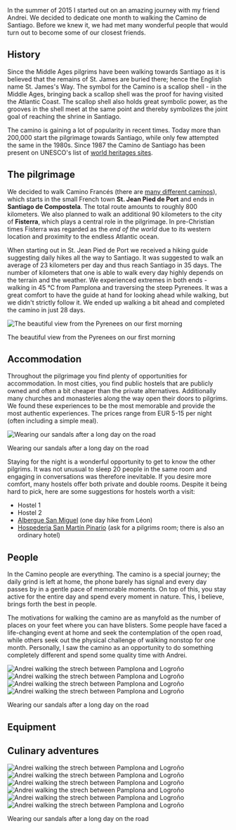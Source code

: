 In the summer of 2015 I started out on an amazing journey with my friend Andrei. We decided to dedicate one month to walking the Camino de Santiago. Before we knew it, we had met many wonderful people that would turn out to become some of our closest friends.

## History
Since the Middle Ages pilgrims have been walking towards Santiago as it is believed that the remains of St. James are buried there; hence the English name St. James's Way. The symbol for the Camino is a scallop shell - in the Middle Ages, bringing back a scallop shell was the proof for having visited the Atlantic Coast. The scallop shell also holds great symbolic power, as the grooves in the shell meet at the same point and thereby symbolizes the joint goal of reaching the shrine in Santiago.

The camino is gaining a lot of popularity in recent times. Today more than 200,000 start the pilgrimage towards Santiago, while only few attempted the same in the 1980s. Since 1987 the Camino de Santiago has been present on UNESCO's list of [world heritages sites](https://en.wikipedia.org/wiki/World_Heritage_Site).

## The pilgrimage
We decided to walk Camino Francés (there are [many different caminos](http://www.caminoguides.com/route.html)), which starts in the small French town **St. Jean Pied de Port** and ends in **Santiago de Compostela**. The total route amounts to roughly 800 kilometers. We also planned to walk an additional 90 kilometers to the city of **Fisterra**, which plays a central role in the pilgrimage. In pre-Christian times Fisterra was regarded as the *end of the world* due to its western location and proximity to the endless Atlantic ocean.

<div id="map1" data-lat="42.9767345" data-lng="-4.402924" data-zoom="6" data-type="streets">
  <div data-lat="43.1569752" data-lng="-1.251297" data-label="St. Jean Pied de Port"></div>
  <div data-lat="42.8802036" data-lng="-8.5622792" data-label="Santiago de Compostela"></div>
  <div data-lat="42.9081176" data-lng="-9.2720002" data-label="Fisterra"></div>
</div>

When starting out in St. Jean Pied de Port we received a hiking guide suggesting daily hikes all the way to Santiago. It was suggested to walk an average of 23 kilometers per day and thus reach Santiago in 35 days. The number of kilometers that one is able to walk every day highly depends on the terrain and the weather. We experienced extremes in both ends - walking in 45 ℃ from Pamplona and traversing the steep Pyrenees. It was a great comfort to have the guide at hand for looking ahead while walking, but we didn't strictly follow it. We ended up walking a bit ahead and completed the camino in just 28 days.

<div class="media">
  <img class="media__image" data-src="/img/article/camino-de-santiago.pyrenees.jpg" title="The beautiful view from the Pyrenees on our first morning">
  <p class="media__caption">The beautiful view from the Pyrenees on our first morning</p>
</div>

## Accommodation
Throughout the pilgrimage you find plenty of opportunities for accommodation. In most cities, you find public hostels that are publicly owned and often a bit cheaper than the private alternatives. Additionally many churches and monasteries along the way open their doors to pilgrims. We found these experiences to be the most memorable and provide the most authentic experiences. The prices range from EUR 5-15 per night (often including a simple meal).

<div class="media">
  <img class="media__image" data-src="/img/article/camino-de-santiago.group.jpg" title="Wearing our sandals after a long day on the road">
  <p class="media__caption">Wearing our sandals after a long day on the road</p>
</div>

Staying for the night is a wonderful opportunity to get to know the other pilgrims. It was not unusual to sleep 20 people in the same room and engaging in conversations was therefore inevitable. If you desire more comfort, many hostels offer both private and double rooms. Despite it being hard to pick, here are some suggestions for hostels worth a visit:

- Hostel 1 
- Hostel 2
- [Albergue San Miguel](http://alberguesanmiguel.com/en/inicio-2/) (one day hike from Léon)
- [Hospederia San Martín Pinario](http://www.hsanmartinpinario.com/) (ask for a pilgrims room; there is also an ordinary hotel)

## People
In the Camino people are everything. The camino is a special journey; the daily grind is left at home, the phone barely has signal and every day passes by in a gentle pace of memorable moments. On top of this, you stay active for the entire day and spend every moment in nature. This, I believe, brings forth the best in people.

The motivations for walking the camino are as manyfold as the number of places on your feet where you can have blisters. Some people have faced a life-changing event at home and seek the contemplation of the open road, while others seek out the physical challenge of walking nonstop for one month. Personally, I saw the camino as an opportunity to do something completely different and spend some quality time with Andrei.

<div class="media group">
  <img class="media__image" data-src="/img/article/camino-de-santiago.andrei.jpg" title="Andrei walking the strech between Pamplona and Logroño">
  <img class="media__image" data-src="/img/article/camino-de-santiago.break.jpg" title="Andrei walking the strech between Pamplona and Logroño">
  <img class="media__image" data-src="/img/article/camino-de-santiago.karel.jpg" title="Andrei walking the strech between Pamplona and Logroño">
  <img class="media__image" data-src="/img/article/camino-de-santiago.paella.jpg" title="Andrei walking the strech between Pamplona and Logroño">
  <p class="media__caption">Wearing our sandals after a long day on the road</p>
</div>

## Equipment

## Culinary adventures

<div class="media group">
  <img class="media__image" data-src="/img/article/camino-de-santiago.paella.jpg" title="Andrei walking the strech between Pamplona and Logroño">
  <img class="media__image" data-src="/img/article/camino-de-santiago.drinks.jpg" title="Andrei walking the strech between Pamplona and Logroño">
  <img class="media__image" data-src="/img/article/camino-de-santiago.pasta.jpg" title="Andrei walking the strech between Pamplona and Logroño">
  <img class="media__image" data-src="/img/article/camino-de-santiago.beer.jpg" title="Andrei walking the strech between Pamplona and Logroño">
  <img class="media__image" data-src="/img/article/camino-de-santiago.tapas.jpg" title="Andrei walking the strech between Pamplona and Logroño">
  <img class="media__image" data-src="/img/article/camino-de-santiago.clams.jpg" title="Andrei walking the strech between Pamplona and Logroño">
  <p class="media__caption">Wearing our sandals after a long day on the road</p>
</div>


